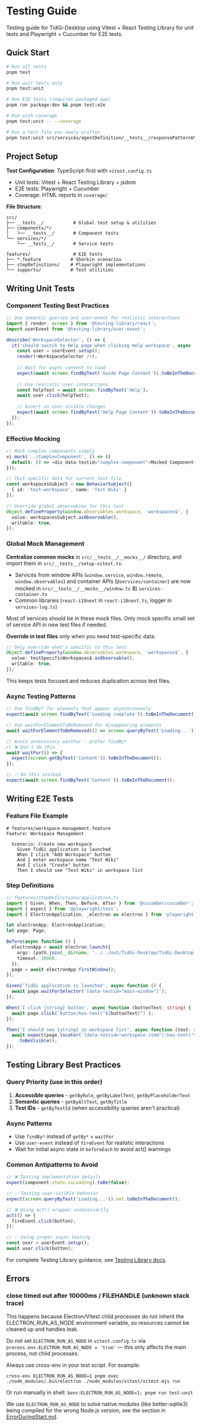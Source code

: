 # Testing Guide

Testing guide for TidGi-Desktop using Vitest + React Testing Library for unit tests and Playwright + Cucumber for E2E tests.

## Quick Start

```bash
# Run all tests
pnpm test

# Run unit tests only
pnpm test:unit

# Run E2E tests (requires packaged app)
pnpm run package:dev && pnpm test:e2e

# Run with coverage
pnpm test:unit -- --coverage

# Run a test file you newly written
pnpm test:unit src/services/agentDefinition/__tests__/responsePatternUtility.test.ts
```

## Project Setup

**Test Configuration**: TypeScript-first with `vitest.config.ts`

- Unit tests: Vitest + React Testing Library + jsdom
- E2E tests: Playwright + Cucumber
- Coverage: HTML reports in `coverage/`

**File Structure**:

```tree
src/
├── __tests__/           # Global test setup & utilities
├── components/*/
│   └── __tests__/       # Component tests
└── services/*/
    └── __tests__/       # Service tests

features/                # E2E tests
├── *.feature           # Gherkin scenarios
├── stepDefinitions/    # Playwright implementations
└── supports/           # Test utilities
```

## Writing Unit Tests

### Component Testing Best Practices

```typescript
// Use semantic queries and user-event for realistic interactions
import { render, screen } from '@testing-library/react';
import userEvent from '@testing-library/user-event';

describe('WorkspaceSelector', () => {
  it('should switch to Help page when clicking Help workspace', async () => {
    const user = userEvent.setup();
    render(<WorkspaceSelector />);
    
    // Wait for async content to load
    expect(await screen.findByText('Guide Page Content')).toBeInTheDocument();
    
    // Use realistic user interactions
    const helpText = await screen.findByText('Help');
    await user.click(helpText);
    
    // Assert on user-visible changes
    expect(await screen.findByText('Help Page Content')).toBeInTheDocument();
  });
});
```

### Effective Mocking

```typescript
// Mock complex components simply
vi.mock('../ComplexComponent', () => ({
  default: () => <div data-testid="complex-component">Mocked Component</div>,
}));

// Test-specific data for current test file
const workspacesSubject = new BehaviorSubject([
  { id: 'test-workspace', name: 'Test Wiki' }
]);

// Override global observables for this test
Object.defineProperty(window.observables.workspace, 'workspaces$', {
  value: workspacesSubject.asObservable(),
  writable: true,
});
```

### Global Mock Management

**Centralize common mocks** in `src/__tests__/__mocks__/` directory, and import them in `src/__tests__/setup-vitest.ts`:

- Services from window APIs (`window.service`, `window.remote`, `window.observables`) and container APIs (`@services/container`) are now mocked in `src/__tests__/__mocks__/window.ts` 和 `services-container.ts`
- Common libraries (`react-i18next` in `react-i18next.ts`, logger in `services-log.ts`)

Most of services should be in these mock files. Only mock specific small set of service API in new test files if needed.

**Override in test files** only when you need test-specific data:

```typescript
// Only override what's specific to this test
Object.defineProperty(window.observables.workspace, 'workspaces$', {
  value: testSpecificWorkspaces$.asObservable(),
  writable: true,
});
```

This keeps tests focused and reduces duplication across test files.

### Async Testing Patterns

```typescript
// Use findBy* for elements that appear asynchronously
expect(await screen.findByText('Loading complete')).toBeInTheDocument();

// Use waitForElementToBeRemoved for disappearing elements
await waitForElementToBeRemoved(() => screen.queryByText('Loading...'));

// Avoid unnecessary waitFor - prefer findBy*
// ❌ Don't do this
await waitFor(() => {
  expect(screen.getByText('Content')).toBeInTheDocument();
});

// ✅ Do this instead
expect(await screen.findByText('Content')).toBeInTheDocument();
```

## Writing E2E Tests

### Feature File Example

```gherkin
# features/workspace-management.feature
Feature: Workspace Management
  
  Scenario: Create new workspace
    Given TidGi application is launched
    When I click "Add Workspace" button
    And I enter workspace name "Test Wiki"
    And I click "Create" button
    Then I should see "Test Wiki" in workspace list
```

### Step Definitions

```typescript
// features/stepDefinitions/application.ts
import { Given, When, Then, Before, After } from '@cucumber/cucumber';
import { expect } from '@playwright/test';
import { ElectronApplication, _electron as electron } from 'playwright';

let electronApp: ElectronApplication;
let page: Page;

Before(async function () {
  electronApp = await electron.launch({
    args: [path.join(__dirname, '../../out/TidGi-Desktop/TidGi-Desktop.exe')],
    timeout: 30000,
  });
  page = await electronApp.firstWindow();
});

Given('TidGi application is launched', async function () {
  await page.waitForSelector('[data-testid="main-window"]');
});

When('I click {string} button', async function (buttonText: string) {
  await page.click(`button:has-text("${buttonText}")`);
});

Then('I should see {string} in workspace list', async function (text: string) {
  await expect(page.locator(`[data-testid="workspace-item"]:has-text("${text}")`))
    .toBeVisible();
});
```

## Testing Library Best Practices

### Query Priority (use in this order)

1. **Accessible queries** - `getByRole`, `getByLabelText`, `getByPlaceholderText`
2. **Semantic queries** - `getByAltText`, `getByTitle`
3. **Test IDs** - `getByTestId` (when accessibility queries aren't practical)

### Async Patterns

- Use `findBy*` instead of `getBy*` + `waitFor`
- Use `user-event` instead of `fireEvent` for realistic interactions
- Wait for initial async state in `beforeEach` to avoid act() warnings

### Common Antipatterns to Avoid

```typescript
// ❌ Testing implementation details
expect(component.state.isLoading).toBe(false);

// ✅ Testing user-visible behavior  
expect(screen.queryByText('Loading...')).not.toBeInTheDocument();

// ❌ Using act() wrapper unnecessarily
act(() => {
  fireEvent.click(button);
});

// ✅ Using proper async testing
const user = userEvent.setup();
await user.click(button);
```

For complete Testing Library guidance, see [Testing Library docs](https://testing-library.com/docs/queries/about).

## Errors

### close timed out after 10000ms / FILEHANDLE (unknown stack trace)

This happens because Electron/Vitest child processes do not inherit the ELECTRON_RUN_AS_NODE environment variable, so resources cannot be cleaned up and handles leak.

Do not set `ELECTRON_RUN_AS_NODE` in `vitest.config.ts` via `process.env.ELECTRON_RUN_AS_NODE = 'true'` — this only affects the main process, not child processes.

Always use cross-env in your test script. For example:

`cross-env ELECTRON_RUN_AS_NODE=1 pnpm exec ./node_modules/.bin/electron ./node_modules/vitest/vitest.mjs run`

Or run manually in shell: `$env:ELECTRON_RUN_AS_NODE=1; pnpm run test:unit`

We use `ELECTRON_RUN_AS_NODE` to solve native modules (like better-sqlite3) being compiled for the wrong Node.js version, see the section in [ErrorDuringStart.md](./ErrorDuringStart.md#during-test-the-module-node_modulesbetter-sqlite3buildreleasebetter_sqlite3node-was-compiled-against-a-different-nodejs-version-using).
